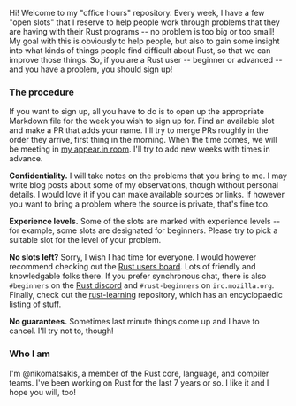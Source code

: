 Hi! Welcome to my "office hours" repository. Every week, I have a few
"open slots" that I reserve to help people work through problems that
they are having with their Rust programs -- no problem is too big or
too small! My goal with this is obviously to help people, but also to
gain some insight into what kinds of things people find difficult
about Rust, so that we can improve those things. So, if you are a Rust
user -- beginner or advanced -- and you have a problem, you should
sign up!

### The procedure

If you want to sign up, all you have to do is to open up the
appropriate Markdown file for the week you wish to sign up for. Find
an available slot and make a PR that adds your name. I'll try to merge
PRs roughly in the order they arrive, first thing in the morning. When
the time comes, we will be meeting in [my appear.in
room][appear]. I'll try to add new weeks with times in advance.

[appear]: http://appear.in/i-heart-rust

**Confidentiality.** I will take notes on the problems that you bring
to me. I may write blog posts about some of my observations, though
without personal details. I would love it if you can make available
sources or links. If however you want to bring a problem where the
source is private, that's fine too.

**Experience levels.** Some of the slots are marked with experience
levels -- for example, some slots are designated for beginners.
Please try to pick a suitable slot for the level of your problem.

**No slots left?** Sorry, I wish I had time for everyone. I would
however recommend checking out the [Rust users board]. Lots of
friendly and knowledgable folks there. If you prefer synchronous chat,
there is also `#beginners` on the [Rust
discord](https://discord.gg/rust-lang) and `#rust-beginners` on
`irc.mozilla.org`. Finally, check out the [rust-learning] repository,
which has an encyclopaedic listing of stuff.

[Rust users board]: https://users.rust-lang.org/
[rust-learning]: https://github.com/ctjhoa/rust-learning

**No guarantees.** Sometimes last minute things come up and I have to
cancel. I'll try not to, though!

### Who I am

I'm @nikomatsakis, a member of the Rust core, language, and compiler
teams. I've been working on Rust for the last 7 years or so. I like it
and I hope you will, too!
